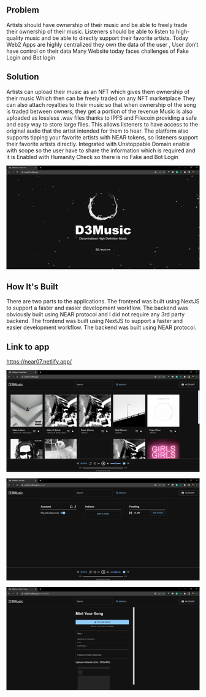 ## Problem
Artists should have ownership of their music and be able to freely trade their ownership of their music.
Listeners should be able to listen to high-quality music and be able to directly support their favorite artists.
Today Web2 Apps are highly centralized they own the data of the user , User don’t have control on their data
Many Website today faces challenges of Fake Login and Bot login

## Solution
Artists can upload their music as an NFT which gives them ownership of their music
Which then can be freely traded on any NFT marketplace
They can also attach royalties to their music so that when ownership of the song is traded between owners, they get a portion of the revenue
Music is also uploaded as lossless .wav files thanks to IPFS and Filecoin providing a safe and easy way to store large files.
This allows listeners to have access to the original audio that the artist intended for them to hear. The platform also supports tipping your favorite artists with NEAR tokens, so listeners support their favorite artists directly.
Integrated with Unstoppable Domain enable with scope so the user have to share the information which is required and it is Enabled with Humanity Check so there is no Fake and Bot Login


![HomePage](Screenshots/home_page.png)

## How It's Built
There are two parts to the applications. The frontend was built using NextJS to support a faster and easier development workflow. The backend was obviously built using NEAR protocol and I did not require any 3rd party backend.
The frontend was built using NextJS to support a faster and easier development workflow. The backend was built using NEAR protocol.

## Link to app
https://near07.netlify.app/

![Music_Playlist](Screenshots/Song_playlist.png)

![Account Info](Screenshots/Account.png)

![Mint_Song](Screenshots/mint.png)
